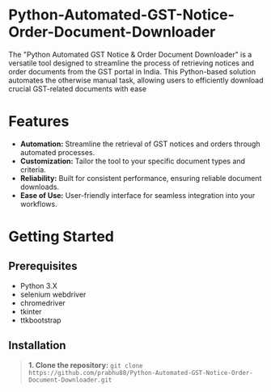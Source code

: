 # Python-Automated-GST-Notice-Order-Document-Downloader
The "Python Automated GST Notice &amp; Order Document Downloader" is a versatile tool designed to streamline the process of retrieving notices and order documents from the GST portal in India. This Python-based solution automates the otherwise manual task, allowing users to efficiently download crucial GST-related documents with ease

# Features
* **Automation:** Streamline the retrieval of GST notices and orders through automated processes.
* **Customization:** Tailor the tool to your specific document types and criteria.
* **Reliability:** Built for consistent performance, ensuring reliable document downloads.
* **Ease of Use:** User-friendly interface for seamless integration into your workflows.

# Getting Started

## Prerequisites
* Python 3.X
* selenium webdriver
* chromedriver
* tkinter
* ttkbootstrap

## Installation
> **1. Clone the repository:** ```git clone https://github.com/prabhu88/Python-Automated-GST-Notice-Order-Document-Downloader.git```
